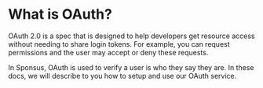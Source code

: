 # What is OAuth?

OAuth 2.0 is a spec that is designed to help developers get resource access without needing to share login tokens. For example, you can request permissions and the user may accept or deny these requests.

In Sponsus, OAuth is used to verify a user is who they say they are. In these docs, we will describe to you how to setup and use our OAuth service.